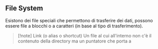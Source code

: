 ## File System
Esistono dei file speciali che permettono di trasferire dei dati, possono essere file a blocchi o a caratteri (in base al tipo di trasferimento).
>[!note] Link (o alias o shortcut)
>Un file al cui all'interno non c'è il contenuto della directory ma un puntatore che porta a 